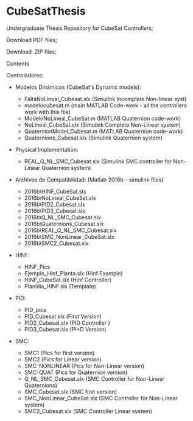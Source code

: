 # CubeSatThesis
Undergraduate Thesis Repository for CubeSat Controllers;

Download PDF files;

Download .ZIP files;

Contents

Controladores: 
 - Modelos Dinámicos (CubeSat's Dynamic models):
	 * FaltaNoLineal_Cubesat.slx (Simulink Incomplete Non-linear syst)
	 * modelocubesat.m (main MATLAB Code-work - all the controllers work with this file)
	 * ModeloNoLineal_CubeSat.m (MATLAB Quaternion code-work)
	 * NoLineal_CubeSat.slx (Simulink Complete Non-Linear system)
	 * QuaternionModel_Cubesat.m (MATLAB Quaternion code-work)
	 * Quaternions_Cubesat.slx (Simulink Quaternion system) 	 
 
 - Physical Implementation:
   * REAL_Q_NL_SMC_Cubesat.slx (Simulink SMC controller for Non-Linear Quaternion system)
 
 - Archivos de Compatibilidad: (Matlab 2016b - simulink files)
   * 2016b\HINF_CubeSat.slx
   * 2016b\NoLineal_CubeSat.slx
   * 2016b\PID2_Cubesat.slx
   * 2016b\PID3_Cubesat.slx
   * 2016b\Q_NL_SMC_Cubesat.slx
   * 2016b\Quaternions_Cubesat.slx
   * 2016b\REAL_Q_NL_SMC_Cubesat.slx
   * 2016b\SMC_NonLinear_CubeSat.slx
   * 2016b\SMC2_Cubesat.slx
	 
- HINF:
   * HINF_Pics
   * Ejemplo_Hinf_Planta.slx (Hinf Example)
   * HINF_CubeSat.slx  (Hinf Controller)
   * Plantilla_HINF.slx (Template)

- PID:
	 * PID_pics 
	 * PID_Cubesat.slx (First Version)
	 * PID2_Cubesat.slx (PID Controller )
   * PID3_Cubesat.slx (PI+D Version)
	 
- SMC:
	 * SMC1 (Pics for first version)
	 * SMC2 (Pics for Linear version)
	 * SMC-NONLINEAR (Pics for Non-Linear version)
	 * SMC-QUAT (Pics for Quaternion version)
 	 * Q_NL_SMC_Cubesat.slx (SMC Controller for Non-Linear Quaternions)
	 * SMC_Cubesat.slx (SMC first version)
	 * SMC_NonLinear_CubeSat.slx (SMC Controller for Non-Linear system)
	 * SMC2_Cubesat.slx (SMC Controller Linear system)
	 
